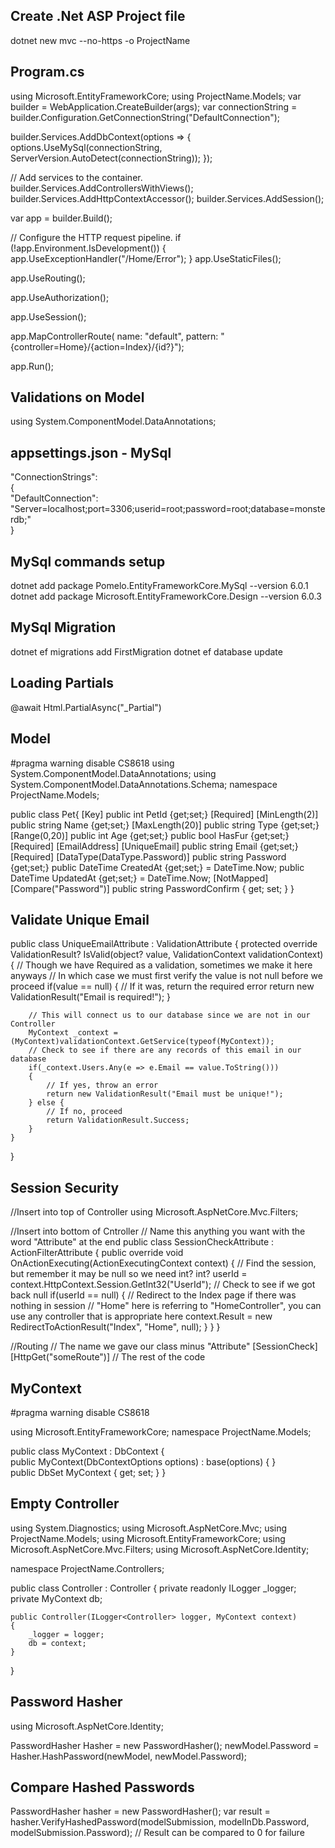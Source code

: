 ## Create .Net ASP Project file
dotnet new mvc --no-https -o ProjectName

## Program.cs

using Microsoft.EntityFrameworkCore;
using ProjectName.Models;
var builder = WebApplication.CreateBuilder(args);
var connectionString = builder.Configuration.GetConnectionString("DefaultConnection");

builder.Services.AddDbContext<MyContext>(options =>
{
    options.UseMySql(connectionString, ServerVersion.AutoDetect(connectionString));
});

// Add services to the container.
builder.Services.AddControllersWithViews();
builder.Services.AddHttpContextAccessor();
builder.Services.AddSession();

var app = builder.Build();

// Configure the HTTP request pipeline.
if (!app.Environment.IsDevelopment())
{
    app.UseExceptionHandler("/Home/Error");
}
app.UseStaticFiles();

app.UseRouting();

app.UseAuthorization();

app.UseSession();

app.MapControllerRoute(
    name: "default",
    pattern: "{controller=Home}/{action=Index}/{id?}");

app.Run();

## Validations on Model

using System.ComponentModel.DataAnnotations;

## appsettings.json - MySql

"ConnectionStrings":    
    {        
        "DefaultConnection": "Server=localhost;port=3306;userid=root;password=root;database=monsterdb;"    
    }

## MySql commands setup

dotnet add package Pomelo.EntityFrameworkCore.MySql --version 6.0.1
dotnet add package Microsoft.EntityFrameworkCore.Design --version 6.0.3

## MySql Migration

dotnet ef migrations add FirstMigration
dotnet ef database update

## Loading Partials
@await Html.PartialAsync("_Partial")

## Model

#pragma warning disable CS8618
using System.ComponentModel.DataAnnotations;
using System.ComponentModel.DataAnnotations.Schema;
namespace ProjectName.Models;

public class Pet{
    [Key]
    public int PetId {get;set;}
    [Required]
    [MinLength(2)]
    public string Name {get;set;}
    [MaxLength(20)]
    public string Type {get;set;}
    [Range(0,20)]
    public int Age {get;set;}
    public bool HasFur {get;set;}
    [Required]
    [EmailAddress]
    [UniqueEmail]
    public string Email {get;set;}
    [Required]
    [DataType(DataType.Password)]
    public string Password {get;set;}
    public DateTime CreatedAt {get;set;} = DateTime.Now;
    public DateTime UpdatedAt {get;set;} = DateTime.Now;
    [NotMapped]
    [Compare("Password")]
    public string PasswordConfirm { get; set; }
}

## Validate Unique Email

public class UniqueEmailAttribute : ValidationAttribute
{
    protected override ValidationResult? IsValid(object? value, ValidationContext validationContext)
    {
    	// Though we have Required as a validation, sometimes we make it here anyways
    	// In which case we must first verify the value is not null before we proceed
        if(value == null)
        {
    	    // If it was, return the required error
            return new ValidationResult("Email is required!");
        }
    
    	// This will connect us to our database since we are not in our Controller
        MyContext _context = (MyContext)validationContext.GetService(typeof(MyContext));
        // Check to see if there are any records of this email in our database
    	if(_context.Users.Any(e => e.Email == value.ToString()))
        {
    	    // If yes, throw an error
            return new ValidationResult("Email must be unique!");
        } else {
    	    // If no, proceed
            return ValidationResult.Success;
        }
    }
}

## Session Security

//Insert into top of Controller
using Microsoft.AspNetCore.Mvc.Filters;

//Insert into bottom of Cntroller
// Name this anything you want with the word "Attribute" at the end
public class SessionCheckAttribute : ActionFilterAttribute
{
    public override void OnActionExecuting(ActionExecutingContext context)
    {
        // Find the session, but remember it may be null so we need int?
        int? userId = context.HttpContext.Session.GetInt32("UserId");
        // Check to see if we got back null
        if(userId == null)
        {
            // Redirect to the Index page if there was nothing in session
            // "Home" here is referring to "HomeController", you can use any controller that is appropriate here
            context.Result = new RedirectToActionResult("Index", "Home", null);
        }
    }
}

//Routing
// The name we gave our class minus "Attribute"
[SessionCheck]
[HttpGet("someRoute")]
// The rest of the code



## MyContext

#pragma warning disable CS8618

using Microsoft.EntityFrameworkCore;
namespace ProjectName.Models;

public class MyContext : DbContext 
{   
    public MyContext(DbContextOptions options) : base(options) { }      
    public DbSet<Model> MyContext { get; set; } 
}

## Empty Controller

using System.Diagnostics;
using Microsoft.AspNetCore.Mvc;
using ProjectName.Models;
using Microsoft.EntityFrameworkCore;
using Microsoft.AspNetCore.Mvc.Filters;
using Microsoft.AspNetCore.Identity;

namespace ProjectName.Controllers;

public class Controller : Controller
{
    private readonly ILogger<Controller> _logger;
    private MyContext db;

    public Controller(ILogger<Controller> logger, MyContext context)
    {
        _logger = logger;
        db = context;
    }

}

## Password Hasher

using Microsoft.AspNetCore.Identity;

PasswordHasher<Model> Hasher = new PasswordHasher<Model>();
newModel.Password = Hasher.HashPassword(newModel, newModel.Password);

## Compare Hashed Passwords

PasswordHasher<Model> hasher = new PasswordHasher<Model>();
var result = hasher.VerifyHashedPassword(modelSubmission, modelInDb.Password, modelSubmission.Password);
// Result can be compared to 0 for failure
